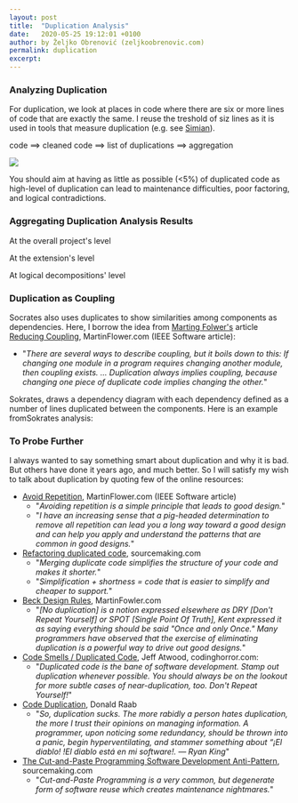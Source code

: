 ```yaml
---
layout: post
title:  "Duplication Analysis"
date:   2020-05-25 19:12:01 +0100
author: by Željko Obrenović (zeljkoobrenovic.com)
permalink: duplication
excerpt:
---
```


### Analyzing Duplication

For duplication, we look at places in code where there are six or more lines of code that are exactly the same. I reuse the treshold of siz lines as it is used in tools that measure duplication (e.g. see [Simian](https://www.harukizaemon.com/simian/features.html)).

code ==> cleaned code ==> list of duplications ==> aggregation

![](assets/images/sokrates/duplication-processing.png)

You should aim at having as little as possible (<5%) of duplicated code as high-level of duplication can lead to maintenance difficulties, poor factoring, and logical contradictions.

### Aggregating Duplication Analysis Results

At the overall project's level

At the extension's level

At logical decompositions' level

### Duplication as Coupling

Socrates also uses duplicates to show similarities among components as dependencies. Here, I borrow the idea from [Marting Folwer's](https://martinfowler.com) article [Reducing Coupling](https://martinfowler.com/ieeeSoftware/coupling.pdf), MartinFlower.com (IEEE Software article):
   * "*There are several ways to describe coupling, but it boils down to this: If changing one module in a program requires changing another module, then coupling exists. ... Duplication always implies coupling, because changing one piece of duplicate code implies changing the other.*"

Sokrates, draws a dependency diagram with each dependency defined as a number of lines duplicated between the components. Here is an example fromSokrates analysis:


### To Probe Further

I always wanted to say something smart about duplication and why it is bad. But others have done it years ago, and much better. So I will satisfy my wish to talk about duplication by quoting few of the online resources:

* [Avoid Repetition](https://martinfowler.com/ieeeSoftware/repetition.pdf), MartinFlower.com (IEEE Software article)
   * "*Avoiding repetition is a simple principle that leads to good design.*"
   * "*I have an increasing sense that a pig-headed determination to remove all repetition can lead you a long way toward a good design and can help you apply and understand the patterns that are common in good designs.*"
* [Refactoring duplicated code](https://sourcemaking.com/refactoring/smells/duplicate-code), sourcemaking.com
   * "*Merging duplicate code simplifies the structure of your code and makes it shorter.*"
   * "*Simplification + shortness = code that is easier to simplify and cheaper to support.*"
* [Beck Design Rules](https://martinfowler.com/bliki/BeckDesignRules.html), MartinFowler.com
   * "*[No duplication] is a notion expressed elsewhere as DRY [Don't Repeat Yourself] or SPOT [Single Point Of Truth], Kent expressed it as saying everything should be said "Once and only Once." Many programmers have observed that the exercise of eliminating duplication is a powerful way to drive out good designs.*"
* [Code Smells / Duplicated Code](https://blog.codinghorror.com/code-smells/), Jeff Atwood, codinghorror.com:
   * "*Duplicated code is the bane of software development. Stamp out duplication whenever possible. You should always be on the lookout for more subtle cases of near-duplication, too. Don't Repeat Yourself!*"
* [Code Duplication](https://medium.com/javarevisited/code-duplication-1e1f759a7fe3), Donald Raab
   * "*So, duplication sucks. The more rabidly a person hates duplication, the more I trust their opinions on managing information. A programmer, upon noticing some redundancy, should be thrown into a panic, begin hyperventilating, and stammer something about “¡El diablo! !El diablo está en mi software!. — Ryan King*"
* [The Cut-and-Paste Programming Software Development Anti-Pattern](https://sourcemaking.com/antipatterns/cut-and-paste-programming), sourcemaking.com
   * "*Cut-and-Paste Programming is a very common, but degenerate form of software reuse which creates maintenance nightmares.*"

